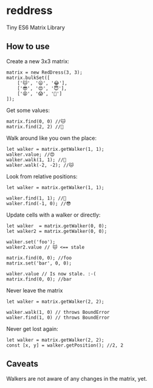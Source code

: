 # reddress
Tiny ES6 Matrix Library

## How to use

Create a new 3x3 matrix:
```
matrix = new RedDress(3, 3);
matrix.bulkSet([
    ['🐱', '😦', '😂'],
    ['😎', '😍', '😇'],
    ['😩', '😱', '💩']
]);
```

Get some values:
```
matrix.find(0, 0) //🐱
matrix.find(2, 2) //💩
```

Walk around like you own the place:
```
let walker = matrix.getWalker(1, 1);
walker.value; //😍
walker.walk(1, 1); //💩
walker.walk(-2, -2); //🐱
```

Look from relative positions:
```
let walker = matrix.getWalker(1, 1);

walker.find(1, 1); //💩
walker.find(-1, 0); //😎
```

Update cells with a walker or directly:
```
let walker  = matrix.getWalker(0, 0);
let walker2 = matrix.getWalker(0, 0);

walker.set('foo');
walker2.value // 🐱 <== stale

matrix.find(0, 0); //foo
matrix.set('bar', 0, 0);

walker.value // Is now stale. :-(
matrix.find(0, 0); //bar
```

Never leave the matrix
```
let walker = matrix.getWalker(2, 2);

walker.walk(1, 0) // throws BoundError
walker.find(1, 0) // throws BoundError
```

Never get lost again:
```
let walker = matrix.getWalker(2, 2);
const [x, y] = walker.getPosition(); //2, 2
```

## Caveats
Walkers are not aware of any changes in the matrix, yet.